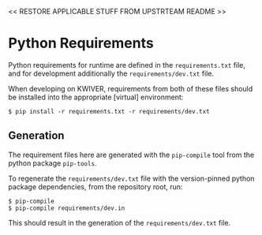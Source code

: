 << RESTORE APPLICABLE STUFF FROM UPSTRTEAM README >>

# Python Requirements
Python requirements for runtime are defined in the ``requirements.txt`` file,
and for development additionally the ``requirements/dev.txt`` file.

When developing on KWIVER, requirements from both of these files should be
installed into the appropriate [virtual] environment:

    $ pip install -r requirements.txt -r requirements/dev.txt

## Generation
The requirement files here are generated with the ``pip-compile`` tool from the
python package ``pip-tools``.

To regenerate the ``requirements/dev.txt`` file with the version-pinned python
package dependencies, from the repository root, run:

    $ pip-compile
    $ pip-compile requirements/dev.in

This should result in the generation of the ``requirements/dev.txt`` file.
